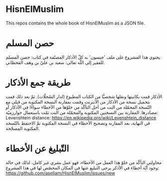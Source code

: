 # HisnElMuslim
This repos contains the whole book of HisnElMuslim as a JSON file.

# حصن المسلم
يحتوي هذا المشروع على ملف 'جيسون' به كلّ الأذكار المصنّفة في كتاب: حصن المسلم للفقير إلى اللّه تعالى: سعيد بن عليّ بن وهف القحطاني.

# طريقة جمع الأذكار
الأذكار قمت بكاتبتها ونقلها شخصيًّا من الكتاب المطبوع (لدار السّجلّات). ثمّ بعد ذلك قمت بتحميل نسخة من الأذكار من الأنترنت وقمت بمقارنة النسخة المكتوبة من قبلي مع النّسخة المحمّلة من النت من أجل التأكّد من خلوّها من الأخطاء سواءًا في الأذكار أو مصادرها.
المقارنة بين النسختين المكتوبة والمحمّلة من النت ثمّت باستعمال خوارزميّة:  
Levenshtein distance: https://en.wikipedia.org/wiki/Levenshtein_distance  
في النهاية، بعد المقارنة وتصحيح الأخطاء في النسخة المكتوبة تمّ الاحتفظ بالنّسخة المكتوبة المصحّحة.

# التّبليغ عن الأخطاء
محاولتي التأكّد من خلوّ هذا العمل من الأخطاء، فهو عمل بشري غير كامل، لذلك في حالة وجود أيّة أخطاء في الأذكر يرجى التبليغ عنها في المكان المخصّص لها في هذا المشروع:  
https://github.com/asellam/HisnElMuslim/issues/new